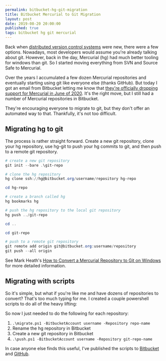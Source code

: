 ```yaml
---
permalink: bitbucket-hg-git-migration
title: Bitbucket Mercurial to Git Migration
layout: post
date: 2019-08-20 20:00:00
published: true
tags: bitbucket hg git mercurial
---
```


Back when [distributed version control systems](https://en.wikipedia.org/wiki/Distributed_version_control) were new, there were a few options. Nowadays, most developers would assume you're already talking about git. However, back in the day, Mercurial (hg) had much better tooling for windows than git. So I started moving everything from SVN and Source Safe to Mercurial.

Over the years I accumulated a few dozen Mercurial repositories and eventually starting using git like everyone else (thanks GitHub). But today I got an email from Bitbucket letting me know that [they're officially dropping support for Mercurial in June of 2020](https://bitbucket.org/blog/sunsetting-mercurial-support-in-bitbucket). It's the right move, but I still had a number of Mercurial repositories in Bitbucket.

They're encouraging everyone to migrate to git, but they don't offer an automated way to that. Thankfully, it's not too difficult.

## Migrating hg to git

The process is rather straight forward. Create a new git repository, clone your hg repository, use hg-git to push your hg commits to git, and then push to a remote git repository.

```powershell
# create a new git repository
git init --bare .\git-repo

# clone the hg repository
hg clone ssh://hg@bitbucket.org/username/repository hg-repo

cd hg-repo

# create a branch called hg
hg bookmarks hg

# push the hg repository to the local git repository
hg push ../git-repo

cd ..

cd git-repo

# push to a remote git repository
git remote add origin git@bitbucket.org:username/repository
git push --all origin
```

See Mark Heath's [How to Convert a Mercurial Repository to Git on Windows](https://markheath.net/post/how-to-convert-mercurial-repository-to) for more detailed information.

## Migrating with scripts

So it's simple, but what if you're like me and have dozens of repositories to convert? That's too much typing for me. I created a couple powershell scripts to do all of the heavy lifting:

<script src="//gist-it.appspot.com/http://github.com/jrummell/bitbucket-hg-migration/blob/master/migrate.ps1"></script>

<script src="//gist-it.appspot.com/http://github.com/jrummell/bitbucket-hg-migration/blob/master/push.ps1"></script>

So now I just needed to do the following for each repository:

1. `.\migrate.ps1 -BitbucketAccount username -Repository repo-name`
1. Rename the hg repository in Bitbucket
1. Create a new git repository in Bitbucket
1. `.\push.ps1 -BitbucketAccount username -Repository git-repo-name`

In case anyone else finds this useful, I've published the scripts to [Bitbucket](https://bitbucket.org/jrummell/bitbucket-hg-migration) and [GitHub](https://github.com/jrummell/bitbucket-hg-migration).
